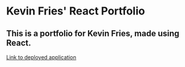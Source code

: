 # Kevin Fries' React Portfolio

## This is a portfolio for Kevin Fries, made using React.

[Link to deployed application](https://frieskevin.github.io/react-portfolio/)
